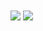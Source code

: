 <img align="center" src="https://github-readme-stats.vercel.app/api?username=jhukdev&count_private=true&show_icons=true&include_all_commits=true&hide_border=true&hide_title=true&bg_color=fff&text_color=077b8a&icon_color=222&title_color=222" />

<img align="center" src="https://github-readme-stats.vercel.app/api/top-langs/?username=jhukdev&langs_count=3&hide_title=true&hide_border=true" />
